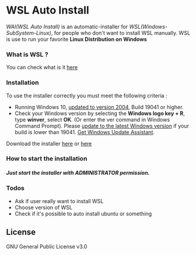 # WSL Auto Install

*WAI(WSL Auto Install)*  is an automatic-installer for *WSL(Windows-SubSystem-Linux)*, for people who don't want to install WSL manually. WSL is use to run your favorite **Linux Distribution on Windows**

### What is WSL ?

You can check what is it [here](https://docs.microsoft.com/en-us/windows/wsl/)

### Installation

To use the installer correctly you must meet the following criteria :
 - Running Windows 10, [updated to version 2004](ms-settings:windowsupdate), Build 19041 or higher.
 - Check your Windows version by selecting the **Windows logo key + R**, type **winver**, select **OK**. (Or enter the ver command in Windows Command Prompt). Please [update to the latest Windows version](ms-settings:windowsupdate) if your build is lower than 19041. [Get Windows Update Assistant](https://www.microsoft.com/software-download/windows10).

Download the installer [here](https://github.com/MaeveLaOuf/wsl_auto_install/releases/download/wsl_auto_install/auto_install_wsl.bat) or [here](https://github.com/MaeveLaOuf/wsl_auto_install/blob/master/auto_install_wsl.bat)

### How to start the installation

##### Just start the installer with **ADMINISTRATOR** permission.

### Todos

 - Ask if user really want to install WSL
 - Choose version of WSL
 - Check if it's possible to auto install ubuntu or something

License
----

GNU General Public License v3.0
